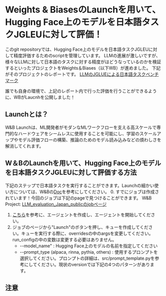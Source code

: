 # Weights & BiasesのLaunchを用いて、Hugging Face上のモデルを日本語タスクJGLEUに対して評価！

このgit repositoryでは、Hugging Face上のモデルを日本語タスクJGLEUに対して精度評価するためのscriptを管理しています。
LLMの進展が激しいですが、様々なLLMに対して日本語のタスクに対する精度がはどうなっているのかを検証するといったプロジェクトをWeights＆Biases（以下WB）が進めました。
下記がそのプロジェクトのレポートです。
[LLMのJGLUEによる日本語タスクベンチマーク](https://wandb.ai/wandb/LLM_evaluation_Japan/reports/LLM-JGLUE---Vmlldzo0NTUzMDE2 "LLMのJGLUEによる日本語タスクベンチマーク")

誰でも自身の環境で、上記のレポート内で行った評価を行うことができるように、WBがLaucnhを公開しました！

## Launchとは？
W&B Launchは、ML開発者がモダンなMLワークフローを支える高スケールで専門的なハードウェアをシームレスに使用することを可能にし、学習のスケールアップやモデル評価フローの構築、推論のためのモデル読み込みなどの煩わしさを解消してくれます。



## W＆BのLaunchを用いて、Hugging Face上のモデルを日本語タスクJGLEUに対して評価する方法
下記のステップで日本語タスクを実行することができます。Launchの細かい使い方については、W&Bの[Doc](https://docs.wandb.ai/ja/guides/launch#docusaurus_skipToContent_fallback)を参考にしてください。
0. すでにジョブは作成されています！今回のジョブは下記のpageで見つけることができます。
    W&B Project: [LLM_evaluation_Japan_publicのjobページ](https://wandb.ai/wandb/LLM_evaluation_Japan_public/jobs)
1. [こちら](https://docs.wandb.ai/ja/guides/launch/run-agent)を参考に、エージェントを作成し、エージェントを開始してください。
2. ジョブのページから"Launch"のボタンを押し、キューを作成してください。キューを実行する際に、overridesの中のargsを変更してください。run_configの中の変数は変更する必要はありません。
    * --model_name" : Hugging Face上のモデルの名前を指定してください
    * --prompt_type (alpaca, rinna, pythia, others) : 使用するプロンプトを選択してください。プロンプトの詳細は、src/prompt_template.pyを参考にしてください。現状のversionでは下記の4つのパターンがあります。

## 注意




